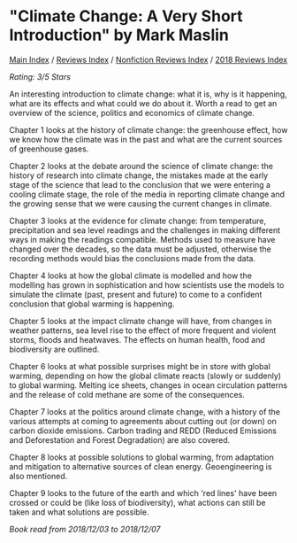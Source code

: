 # "Climate Change: A Very Short Introduction" by Mark Maslin

[Main Index](../../../README.md) / [Reviews Index](../../README.md) / [Nonfiction Reviews Index](../README.md) / [2018 Reviews Index](README.md)

*Rating: 3/5 Stars*

An interesting introduction to climate change: what it is, why is it happening, what are its effects and what could we do about it. Worth a read to get an overview of the science, politics and economics of climate change.

Chapter 1 looks at the history of climate change: the greenhouse effect, how we know how the climate was in the past and what are the current sources of greenhouse gases.

Chapter 2 looks at the debate around the science of climate change: the history of research into climate change, the mistakes made at the early stage of the science that lead to the conclusion that we were entering a cooling climate stage, the role of the media in reporting climate change and the growing sense that we were causing the current changes in climate.

Chapter 3 looks at the evidence for climate change: from temperature, precipitation and sea level readings and the challenges in making different ways in making the readings compatible. Methods used to measure have changed over the decades, so the data must be adjusted, otherwise the recording methods would bias the conclusions made from the data.

Chapter 4 looks at how the global climate is modelled and how the modelling has grown in sophistication and how scientists use the models to simulate the climate (past, present and future) to come to a confident conclusion that global warming is happening.

Chapter 5 looks at the impact climate change will have, from changes in weather patterns, sea level rise to the effect of more frequent and violent storms, floods and heatwaves. The effects on human health, food and biodiversity are outlined.

Chapter 6 looks at what possible surprises might be in store with global warming, depending on how the global climate reacts (slowly or suddenly) to global warming. Melting ice sheets, changes in ocean circulation patterns and the release of cold methane are some of the consequences.

Chapter 7 looks at the politics around climate change, with a history of the various attempts at coming to agreements about cutting out (or down) on carbon dioxide emissions. Carbon trading and REDD (Reduced Emissions and Deforestation and Forest Degradation) are also covered.

Chapter 8 looks at possible solutions to global warming, from adaptation and mitigation to alternative sources of clean energy. Geoengineering is also mentioned.

Chapter 9 looks to the future of the earth and which 'red lines' have been crossed or could be (like loss of biodiversity), what actions can still be taken and what solutions are possible.

*Book read from 2018/12/03 to 2018/12/07*
